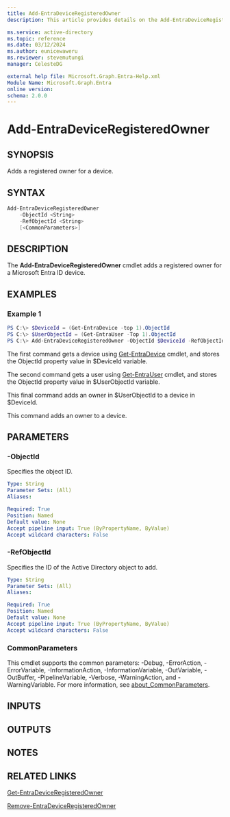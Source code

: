```yaml
---
title: Add-EntraDeviceRegisteredOwner
description: This article provides details on the Add-EntraDeviceRegisteredOwner command.

ms.service: active-directory
ms.topic: reference
ms.date: 03/12/2024
ms.author: eunicewaweru
ms.reviewer: stevemutungi
manager: CelesteDG

external help file: Microsoft.Graph.Entra-Help.xml
Module Name: Microsoft.Graph.Entra
online version:
schema: 2.0.0
---
```


# Add-EntraDeviceRegisteredOwner

## SYNOPSIS
Adds a registered owner for a device.

## SYNTAX

```powershell
Add-EntraDeviceRegisteredOwner 
    -ObjectId <String> 
    -RefObjectId <String> 
    [<CommonParameters>]
```

## DESCRIPTION
The **Add-EntraDeviceRegisteredOwner** cmdlet adds a registered owner for a Microsoft Entra ID device.

## EXAMPLES

### Example 1
```powershell
PS C:\> $DeviceId = (Get-EntraDevice -top 1).ObjectId
PS C:\> $UserObjectId = (Get-EntraUser -Top 1).ObjectId
PS C:\> Add-EntraDeviceRegisteredOwner -ObjectId $DeviceId -RefObjectId $UserObjectId
```

The first command gets a device using [Get-EntraDevice](./Get-EntraDevice.md) cmdlet, and stores 
the ObjectId property value in $DeviceId variable.  

The second command gets a user using [Get-EntraUser](./Get-EntraUser.md) cmdlet, and stores 
the ObjectId property value in $UserObjectId variable.  

This final command adds an owner in $UserObjectId to a device in $DeviceId.  

This command adds an owner to a device.

## PARAMETERS

### -ObjectId
Specifies the object ID.

```yaml
Type: String
Parameter Sets: (All)
Aliases:

Required: True
Position: Named
Default value: None
Accept pipeline input: True (ByPropertyName, ByValue)
Accept wildcard characters: False
```

### -RefObjectId
Specifies the ID of the Active Directory object to add.

```yaml
Type: String
Parameter Sets: (All)
Aliases:

Required: True
Position: Named
Default value: None
Accept pipeline input: True (ByPropertyName, ByValue)
Accept wildcard characters: False
```

### CommonParameters
This cmdlet supports the common parameters: -Debug, -ErrorAction, -ErrorVariable, -InformationAction, -InformationVariable, -OutVariable, -OutBuffer, -PipelineVariable, -Verbose, -WarningAction, and -WarningVariable. For more information, see [about_CommonParameters](http://go.microsoft.com/fwlink/?LinkID=113216).

## INPUTS

## OUTPUTS

## NOTES

## RELATED LINKS

[Get-EntraDeviceRegisteredOwner](Get-EntraDeviceRegisteredOwner.md)

[Remove-EntraDeviceRegisteredOwner](Remove-EntraDeviceRegisteredOwner.md)

